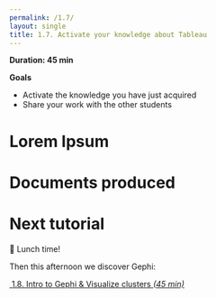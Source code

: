 ```yaml
---
permalink: /1.7/
layout: single
title: 1.7. Activate your knowledge about Tableau
---
```


**Duration: 45 min**

**Goals**
* Activate the knowledge you have just acquired
* Share your work with the other students

# Lorem Ipsum

# Documents produced

# Next tutorial

🥑 Lunch time!

Then this afternoon we discover Gephi:

[<i class="fas fa-forward"></i>&nbsp;1.8. Intro to Gephi & Visualize clusters *(45 min)*](../1.8/)

